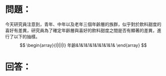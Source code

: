 # 問題：
今天研究員注意到，青年、中年以及老年三個年齡層的族群，似乎對於飲料甜度的喜好有差異，研究員為了確定年齡層與喜好的飲料甜度之間是否有顯著的差異，進行了以下的抽樣。
$$
\begin{array}{l|l|l|l}
年齡&1&1&1&1&1&1&1&1&
\end{array}
$$
# 回答：